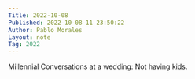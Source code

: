 ```yaml
---
Title: 2022-10-08
Published: 2022-10-08-11 23:50:22
Author: Pablo Morales
Layout: note
Tag: 2022
---
```

<div class="measure db center f5 f4-ns lh-copy">
   <div markdown="1">
Millennial Conversations at a wedding:  
Not having kids.
    </div>
</div>